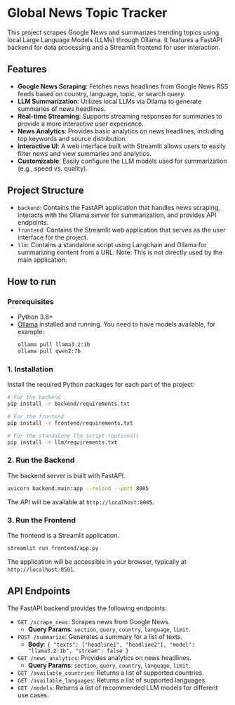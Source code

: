 # Global News Topic Tracker

This project scrapes Google News and summarizes trending topics using local Large Language Models (LLMs) through Ollama. It features a FastAPI backend for data processing and a Streamlit frontend for user interaction.

## Features

- **Google News Scraping**: Fetches news headlines from Google News RSS feeds based on country, language, topic, or search query.
- **LLM Summarization**: Utilizes local LLMs via Ollama to generate summaries of news headlines.
- **Real-time Streaming**: Supports streaming responses for summaries to provide a more interactive user experience.
- **News Analytics**: Provides basic analytics on news headlines, including top keywords and source distribution.
- **Interactive UI**: A web interface built with Streamlit allows users to easily filter news and view summaries and analytics.
- **Customizable**: Easily configure the LLM models used for summarization (e.g., speed vs. quality).

## Project Structure

-   `backend`: Contains the FastAPI application that handles news scraping, interacts with the Ollama server for summarization, and provides API endpoints.
-   `frontend`: Contains the Streamlit web application that serves as the user interface for the project.
-   `llm`: Contains a standalone script using Langchain and Ollama for summarizing content from a URL. Note: This is not directly used by the main application.

## How to run

### Prerequisites

-   Python 3.8+
-   [Ollama](https://ollama.ai/) installed and running. You need to have models available, for example:
    ```bash
    ollama pull llama3.2:1b
    ollama pull qwen2:7b
    ```

### 1. Installation

Install the required Python packages for each part of the project:

```bash
# For the backend
pip install -r backend/requirements.txt

# For the frontend
pip install -r frontend/requirements.txt

# For the standalone llm script (optional)
pip install -r llm/requirements.txt
```

### 2. Run the Backend

The backend server is built with FastAPI.

```bash
uvicorn backend.main:app --reload --port 8005
```

The API will be available at `http://localhost:8005`.

### 3. Run the Frontend

The frontend is a Streamlit application.

```bash
streamlit run frontend/app.py
```

The application will be accessible in your browser, typically at `http://localhost:8501`.

## API Endpoints

The FastAPI backend provides the following endpoints:

-   `GET /scrape_news`: Scrapes news from Google News.
    -   **Query Params**: `section`, `query`, `country`, `language`, `limit`.
-   `POST /summarize`: Generates a summary for a list of texts.
    -   **Body**: `{ "texts": ["headline1", "headline2"], "model": "llama3.2:1b", "stream": false }`
-   `GET /news_analytics`: Provides analytics on news headlines.
    -   **Query Params**: `section`, `query`, `country`, `language`, `limit`.
-   `GET /available_countries`: Returns a list of supported countries.
-   `GET /available_languages`: Returns a list of supported languages.
-   `GET /models`: Returns a list of recommended LLM models for different use cases.
